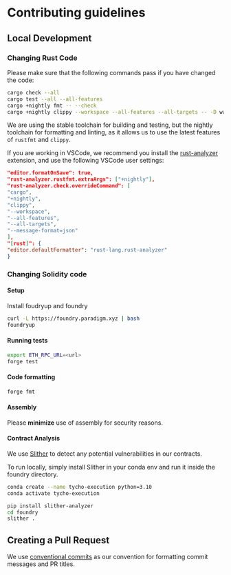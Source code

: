 # Contributing guidelines

## Local Development

### Changing Rust Code

Please make sure that the following commands pass if you have changed the code:

```sh
cargo check --all
cargo test --all --all-features
cargo +nightly fmt -- --check
cargo +nightly clippy --workspace --all-features --all-targets -- -D warnings
```

We are using the stable toolchain for building and testing, but the nightly toolchain for formatting and linting, as it allows us to use the latest features of `rustfmt` and `clippy`.

If you are working in VSCode, we recommend you install the [rust-analyzer](https://rust-analyzer.github.io/) extension, and use the following VSCode user settings:

```json
"editor.formatOnSave": true,
"rust-analyzer.rustfmt.extraArgs": ["+nightly"],
"rust-analyzer.check.overrideCommand": [
"cargo",
"+nightly",
"clippy",
"--workspace",
"--all-features",
"--all-targets",
"--message-format=json"
],
"[rust]": {
"editor.defaultFormatter": "rust-lang.rust-analyzer"
}
```

### Changing Solidity code

#### Setup <a href="#setup" id="setup"></a>

Install foudryup and foundry

```bash
curl -L https://foundry.paradigm.xyz | bash
foundryup
```

#### Running tests <a href="#running-tests" id="running-tests"></a>

```bash
export ETH_RPC_URL=<url>
forge test
```

#### Code formatting <a href="#code-formatting" id="code-formatting"></a>

```bash
forge fmt
```

#### Assembly

Please **minimize** use of assembly for security reasons.

#### Contract Analysis

We use [Slither](https://github.com/crytic/slither) to detect any potential vulnerabilities in our contracts.

To run locally, simply install Slither in your conda env and run it inside the foundry directory.

```bash
conda create --name tycho-execution python=3.10
conda activate tycho-execution

pip install slither-analyzer
cd foundry
slither .
```

## Creating a Pull Request

We use [conventional commits](https://www.conventionalcommits.org/en/v1.0.0/) as our convention for formatting commit messages and PR titles.
